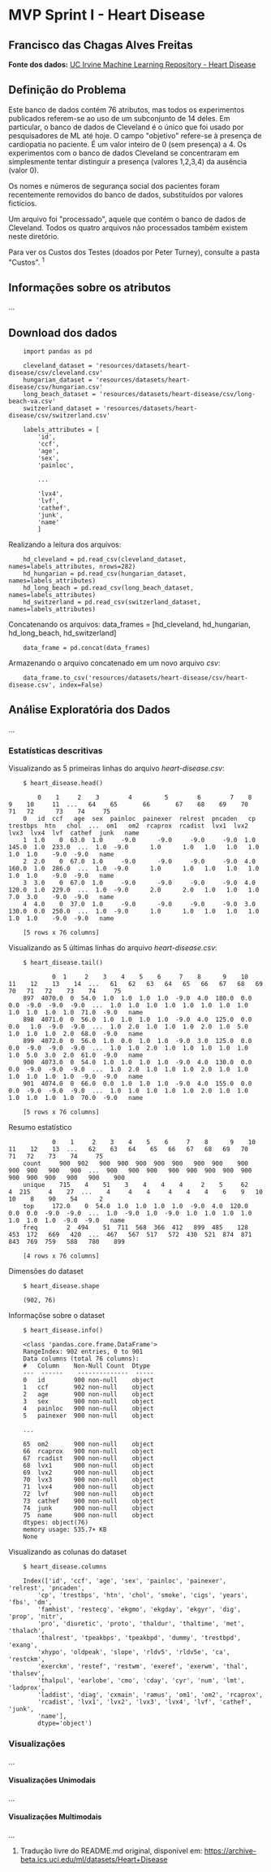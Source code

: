 # MVP Sprint I - Heart Disease

## Francisco das Chagas Alves Freitas

**Fonte dos dados:** [ UC Irvine Machine Learning Repository - Heart Disease ]( https://archive-beta.ics.uci.edu/dataset/45/heart+disease )

## Definição do Problema

Este banco de dados contém 76 atributos, mas todos os experimentos publicados referem-se ao uso de um subconjunto de 14 deles. Em particular, o banco de dados de Cleveland é o único que foi usado por pesquisadores de ML até hoje. O campo "objetivo" refere-se à presença de cardiopatia no paciente. É um valor inteiro de 0 (sem presença) a 4. Os experimentos com o banco de dados Cleveland se concentraram em simplesmente tentar distinguir a presença (valores 1,2,3,4) da ausência (valor 0).
   
Os nomes e números de segurança social dos pacientes foram recentemente removidos do banco de dados, substituídos por valores fictícios.

Um arquivo foi "processado", aquele que contém o banco de dados de Cleveland. Todos os quatro arquivos não processados também existem neste diretório.

Para ver os Custos dos Testes (doados por Peter Turney), consulte a pasta "Custos". <sup>1</sup>

## Informações sobre os atributos

...

## Download dos dados

        import pandas as pd

        cleveland_dataset = 'resources/datasets/heart-disease/csv/cleveland.csv'
        hungarian_dataset = 'resources/datasets/heart-disease/csv/hungarian.csv'
        long_beach_dataset = 'resources/datasets/heart-disease/csv/long-beach-va.csv'
        switzerland_dataset = 'resources/datasets/heart-disease/csv/switzerland.csv'

        labels_attributes = [
            'id',
            'ccf',
            'age',
            'sex',
            'painloc',

            ...

            'lvx4',
            'lvf',
            'cathef',
            'junk',
            'name'
            ]

Realizando a leitura dos arquivos:

        hd_cleveland = pd.read_csv(cleveland_dataset, names=labels_attributes, nrows=282)
        hd_hungarian = pd.read_csv(hungarian_dataset, names=labels_attributes)
        hd_long_beach = pd.read_csv(long_beach_dataset, names=labels_attributes)
        hd_switzerland = pd.read_csv(switzerland_dataset, names=labels_attributes)

Concatenando os arquivos:
        data_frames = [hd_cleveland, hd_hungarian, hd_long_beach, hd_switzerland]

        data_frame = pd.concat(data_frames)

Armazenando o arquivo concatenado em um novo arquivo *csv*:

        data_frame.to_csv('resources/datasets/heart-disease/csv/heart-disease.csv', index=False)

## Análise Exploratória dos Dados

...

### Estatísticas descritivas

Visualizando as 5 primeiras linhas do arquivo *heart-disease.csv*:

        $ heart_disease.head()

            0    1     2    3        4         5        6        7    8         9    10     11  ...   64    65       66       67    68    69    70    71   72      73    74     75
        0   id  ccf   age  sex  painloc  painexer  relrest  pncaden   cp  trestbps  htn   chol  ...  om1   om2  rcaprox  rcadist  lvx1  lvx2  lvx3  lvx4  lvf  cathef  junk   name
        1  1.0    0  63.0  1.0     -9.0      -9.0     -9.0     -9.0  1.0     145.0  1.0  233.0  ...  1.0  -9.0      1.0      1.0   1.0   1.0   1.0   1.0  1.0    -9.0  -9.0   name
        2  2.0    0  67.0  1.0     -9.0      -9.0     -9.0     -9.0  4.0     160.0  1.0  286.0  ...  1.0  -9.0      1.0      1.0   1.0   1.0   1.0   1.0  1.0    -9.0  -9.0   name
        3  3.0    0  67.0  1.0     -9.0      -9.0     -9.0     -9.0  4.0     120.0  1.0  229.0  ...  1.0  -9.0      2.0      2.0   1.0   1.0   1.0   7.0  3.0    -9.0  -9.0   name
        4  4.0    0  37.0  1.0     -9.0      -9.0     -9.0     -9.0  3.0     130.0  0.0  250.0  ...  1.0  -9.0      1.0      1.0   1.0   1.0   1.0   1.0  1.0    -9.0  -9.0   name

        [5 rows x 76 columns]

Visualizando as 5 últimas linhas do arquivo *heart-disease.csv*:

        $ heart_disease.tail()

                0  1     2    3    4    5    6     7    8      9    10   11    12    13    14  ...   61   62   63   64   65   66   67   68   69   70   71   72    73    74     75
        897  4070.0  0  54.0  1.0  1.0  1.0  1.0  -9.0  4.0  180.0  0.0  0.0  -9.0  -9.0  -9.0  ...  1.0  1.0  1.0  1.0  1.0  1.0  1.0  1.0  1.0  1.0  1.0  1.0  71.0  -9.0   name
        898  4071.0  0  56.0  1.0  1.0  1.0  1.0  -9.0  4.0  125.0  0.0  0.0   1.0  -9.0  -9.0  ...  1.0  2.0  1.0  1.0  1.0  2.0  1.0  5.0  1.0  1.0  1.0  2.0  68.0  -9.0   name
        899  4072.0  0  56.0  1.0  0.0  1.0  1.0  -9.0  3.0  125.0  0.0  0.0  -9.0  -9.0  -9.0  ...  1.0  1.0  2.0  1.0  1.0  1.0  1.0  1.0  1.0  5.0  3.0  2.0  61.0  -9.0   name
        900  4073.0  0  54.0  1.0  1.0  1.0  1.0  -9.0  4.0  130.0  0.0  0.0  -9.0  -9.0  -9.0  ...  1.0  2.0  1.0  1.0  1.0  2.0  1.0  1.0  1.0  1.0  1.0  1.0  -9.0  -9.0   name
        901  4074.0  0  66.0  0.0  1.0  1.0  1.0  -9.0  4.0  155.0  0.0  0.0  -9.0  -9.0  -9.0  ...  1.0  1.0  1.0  1.0  1.0  2.0  1.0  1.0  1.0  1.0  1.0  1.0  70.0  -9.0   name

        [5 rows x 76 columns]

Resumo estatístico 

                0    1     2    3    4    5    6     7    8      9    10   11    12    13  ...   62    63   64    65   66   67   68   69   70   71   72    73    74     75
        count     900  902   900  900  900  900  900   900  900    900  900  900   900   900  ...  900   900  900   900  900  900  900  900  900  900  900   900   900    900
        unique    715    4    51    3    4    4    4     2    5     62    4  215     4    27  ...    4     4    4     4    4    4    6    9   10   10    8    90    54      2
        top     172.0    0  54.0  1.0  1.0  1.0  1.0  -9.0  4.0  120.0  0.0  0.0  -9.0  -9.0  ...  1.0  -9.0  1.0  -9.0  1.0  1.0  1.0  1.0  1.0  1.0  1.0  -9.0  -9.0   name
        freq        2  494    51  711  568  366  412   899  485    128  453  172   669   420  ...  467   567  517   572  430  521  874  871  843  769  759   588   780    899
            
        [4 rows x 76 columns]
Dimensões do dataset

        $ heart_disease.shape

        (902, 76)

Informaçõse sobre o dataset

        $ heart_disease.info()

        <class 'pandas.core.frame.DataFrame'>
        RangeIndex: 902 entries, 0 to 901
        Data columns (total 76 columns):
        #   Column    Non-Null Count  Dtype 
        ---  ------    --------------  ----- 
        0   id        900 non-null    object
        1   ccf       902 non-null    object
        2   age       900 non-null    object
        3   sex       900 non-null    object
        4   painloc   900 non-null    object
        5   painexer  900 non-null    object

        ...

        65  om2       900 non-null    object
        66  rcaprox   900 non-null    object
        67  rcadist   900 non-null    object
        68  lvx1      900 non-null    object
        69  lvx2      900 non-null    object
        70  lvx3      900 non-null    object
        71  lvx4      900 non-null    object
        72  lvf       900 non-null    object
        73  cathef    900 non-null    object
        74  junk      900 non-null    object
        75  name      900 non-null    object
        dtypes: object(76)
        memory usage: 535.7+ KB
        None


Visualizando as colunas do dataset

        $ heart_disease.columns

        Index(['id', 'ccf', 'age', 'sex', 'painloc', 'painexer', 'relrest', 'pncaden',
            'cp', 'trestbps', 'htn', 'chol', 'smoke', 'cigs', 'years', 'fbs', 'dm',
            'famhist', 'restecg', 'ekgmo', 'ekgday', 'ekgyr', 'dig', 'prop', 'nitr',
            'pro', 'diuretic', 'proto', 'thaldur', 'thaltime', 'met', 'thalach',
            'thalrest', 'tpeakbps', 'tpeakbpd', 'dummy', 'trestbpd', 'exang',
            'xhypo', 'oldpeak', 'slope', 'rldv5', 'rldv5e', 'ca', 'restckm',
            'exerckm', 'restef', 'restwm', 'exeref', 'exerwm', 'thal', 'thalsev',
            'thalpul', 'earlobe', 'cmo', 'cday', 'cyr', 'num', 'lmt', 'ladprox',
            'laddist', 'diag', 'cxmain', 'ramus', 'om1', 'om2', 'rcaprox',
            'rcadist', 'lvx1', 'lvx2', 'lvx3', 'lvx4', 'lvf', 'cathef', 'junk',
            'name'],
            dtype='object')


### Visualizações
...

#### Visualizações Unimodais
...

#### Visualizações Multimodais
...

1. Tradução livre do README.md original, disponível em: https://archive-beta.ics.uci.edu/ml/datasets/Heart+Disease